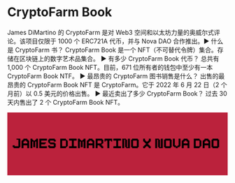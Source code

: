 # CryptoFarm Book

James DiMartino 的 CryptoFarm 是对 Web3 空间和以太坊力量的奥威尔式评论。该项目仅限于 1000 个 ERC721A 代币，并与 Nova DAO 合作推出。▶ 什么是 CryptoFarm 书？
CryptoFarm Book 是一个 NFT（不可替代令牌）集合。存储在区块链上的数字艺术品集合。
▶ 有多少 CryptoFarm Book 代币？
总共有 1,000 个 CryptoFarm Book NFT。目前，671 位所有者的钱包中至少有一本 CryptoFarm Book NTF。
▶ 最昂贵的 CryptoFarm 图书销售是什么？
出售的最昂贵的 CryptoFarm Book NFT 是 CryptoFarm。它于 2022 年 6 月 22 日（2 个月前）以 0.5 美元的价格出售。
▶ 最近卖出了多少 CryptoFarm Book？
过去 30 天内售出了 2 个 CryptoFarm Book NFT。

![NFT](unnamed.png)
